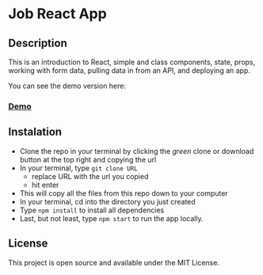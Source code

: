 # Job React App

## Description
This is an introduction to React, simple and class components, state, props, working with form data, pulling data in from an API, and deploying an app.

You can see the demo version here:
### [Demo](https://alinutzab.github.io/jobReactApp/)

## Instalation
- Clone the repo in your terminal by clicking the _green_ clone or download button at the top right and copying the url
- In your terminal, type ```git clone URL```
  - replace URL with the url you copied
  - hit enter
- This will copy all the files from this repo down to your computer
- In your terminal, cd into the directory you just created
- Type ```npm install``` to install all dependencies
- Last, but not least, type ```npm start``` to run the app locally.

## License
This project is open source and available under the MIT License.

